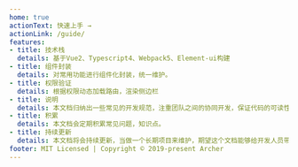 ```yaml
---
home: true
actionText: 快速上手 →
actionLink: /guide/
features:
- title: 技术栈
  details: 基于Vue2、Typescript4、Webpack5、Element-ui构建
- title: 组件封装
  details: 对常用功能进行组件化封装，统一维护。
- title: 权限验证
  details: 根据权限动态加载路由，渲染侧边栏
- title: 说明
  details: 本文档归纳出一些常见的开发规范，注重团队之间的协同开发，保证代码的可读性。
- title: 积累
  details: 本文档会定期积累常见问题，知识点。
- title: 持续更新
  details: 本文档将会持续更新，当做一个长期项目来维护，期望这个文档能够给开发人员带来帮助。
footer: MIT Licensed | Copyright © 2019-present Archer
---
```

